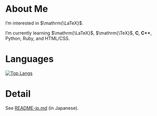 # About Me
I’m interested in $\mathrm{\LaTeX}$.

I’m currently learning $\mathrm{\LaTeX}$, $\mathrm{\TeX}$, **C**, **C++**, Python, Ruby, and HTML/CSS.

# Languages
[![Top Langs](https://github-readme-stats.vercel.app/api/top-langs/?username=spica-jp&layout=compact)](https://github.com/spica-jp/github-readme-stats)

# Detail
See [README-jp.md](https://github.com/spica-jp/spica-jp/blob/main/README-jp.md) (in Japanese).
